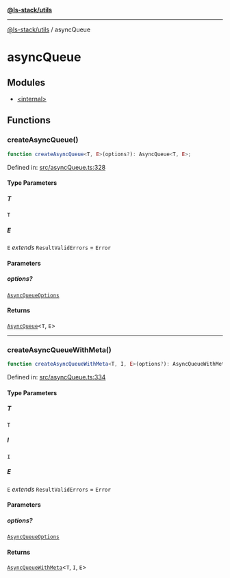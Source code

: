[**@ls-stack/utils**](../README.md)

***

[@ls-stack/utils](../modules.md) / asyncQueue

# asyncQueue

## Modules

- [\<internal\>](-internal-.md)

## Functions

### createAsyncQueue()

```ts
function createAsyncQueue<T, E>(options?): AsyncQueue<T, E>;
```

Defined in: [src/asyncQueue.ts:328](https://github.com/lucasols/utils/blob/main/src/asyncQueue.ts#L328)

#### Type Parameters

##### T

`T`

##### E

`E` *extends* `ResultValidErrors` = `Error`

#### Parameters

##### options?

[`AsyncQueueOptions`](-internal-.md#asyncqueueoptions)

#### Returns

[`AsyncQueue`](-internal-.md#asyncqueue)\<`T`, `E`\>

***

### createAsyncQueueWithMeta()

```ts
function createAsyncQueueWithMeta<T, I, E>(options?): AsyncQueueWithMeta<T, I, E>;
```

Defined in: [src/asyncQueue.ts:334](https://github.com/lucasols/utils/blob/main/src/asyncQueue.ts#L334)

#### Type Parameters

##### T

`T`

##### I

`I`

##### E

`E` *extends* `ResultValidErrors` = `Error`

#### Parameters

##### options?

[`AsyncQueueOptions`](-internal-.md#asyncqueueoptions)

#### Returns

[`AsyncQueueWithMeta`](-internal-.md#asyncqueuewithmeta)\<`T`, `I`, `E`\>
